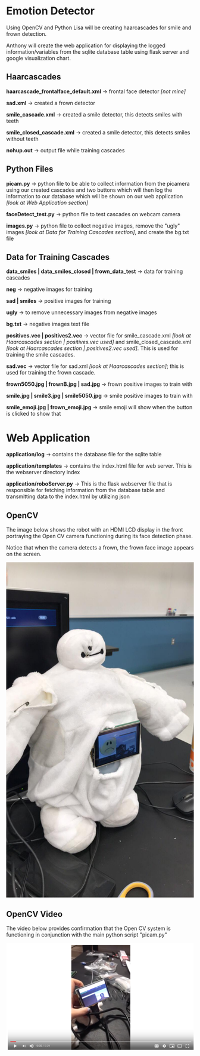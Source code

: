 # Emotion Detector

Using OpenCV and Python Lisa will be creating haarcascades for smile and frown detection.

Anthony will create the web application for displaying the logged information/variables from the sqlite database table using flask server and google visualization chart.

## Haarcascades

**haarcascade_frontalface_default.xml** -> frontal face detector *[not mine]*

**sad.xml** -> created a frown detector

**smile_cascade.xml** -> created a smile detector, this detects smiles with teeth

**smile_closed_cascade.xml** -> created a smile detector, this detects smiles without teeth

**nohup.out** -> output file while training cascades

## Python Files

**picam.py** -> python file to be able to collect information from the picamera using our created cascades and two buttons which will then log the information to our database which will be shown on our web application *[look at Web Application section]*

**faceDetect_test.py** -> python file to test cascades on webcam camera

**images.py** -> python file to collect negative images, remove the "ugly" images *[look at Data for Training Cascades section]*, and create the bg.txt file

## Data for Training Cascades

**data_smiles | data_smiles_closed | frown_data_test** -> data for training cascades

**neg** -> negative images for training

**sad | smiles** -> positive images for training

**ugly** -> to remove unnecessary images from negative images

**bg.txt** -> negative images text file

**positives.vec | positives2.vec** -> vector file for smile_cascade.xml *[look at Haarcascades section | positives.vec used]* and smile_closed_cascade.xml *[look at Haarcascades section | positives2.vec used]*. This is used for training the smile cascades.

**sad.vec** -> vector file for sad.xml *[look at Haarcascades section]*; this is used for training the frown cascade.

**frown5050.jpg | frownB.jpg | sad.jpg** -> frown positive images to train with

**smile.jpg | smile3.jpg | smile5050.jpg** -> smile positive images to train with

**smile_emoji.jpg | frown_emoji.jpg** -> smile emoji will show when the button is clicked to show that

# Web Application

**application/log** -> contains the database file for the sqlite table

**application/templates** -> contains the index.html file for web server. This is the webserver directory index

**application/roboServer.py** -> This is the flask webserver file that is responsible for fetching information from the database table and transmitting data to the index.html by utilizing json

## OpenCV

The image below shows the robot with an HDMI LCD display in the front portraying the Open CV camera functioning during its face detection phase.

Notice that when the camera detects a frown, the frown face image appears on the screen. 


![Face detection image](https://github.com/lisaisfabu/RoboPi/blob/master/emotion-detect/opencv.jpg)


## OpenCV Video

The video below provides confirmation that the Open CV system is functioning in conjunction with the main python script "picam.py" 

[![Open CV Video](https://github.com/lisaisfabu/RoboPi/blob/master/emotion-detect/robopivideoimage.PNG)](https://youtu.be/Zjz4lv8vXeo)
